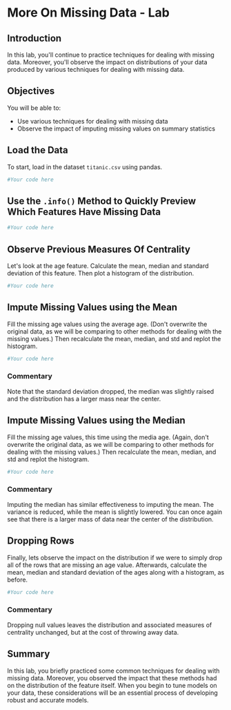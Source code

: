 
# More On Missing Data - Lab

## Introduction

In this lab, you'll continue to practice techniques for dealing with missing data. Moreover, you'll observe the impact on distributions of your data produced by various techniques for dealing with missing data.

## Objectives

You will be able to:

* Use various techniques for dealing with missing data
* Observe the impact of imputing missing values on summary statistics

## Load the Data

To start, load in the dataset `titanic.csv` using pandas.


```python
#Your code here
```

## Use the `.info()` Method to Quickly Preview Which Features Have Missing Data


```python
#Your code here
```

## Observe Previous Measures Of Centrality

Let's look at the age feature. Calculate the mean, median and standard deviation of this feature. Then plot a histogram of the distribution.


```python
#Your code here
```

## Impute Missing Values using the Mean 

Fill the missing age values using the average age. (Don't overwrite the original data, as we will be comparing to other methods for dealing with the missing values.) Then recalculate the mean, median, and std and replot the histogram.


```python
#Your code here
```

### Commentary

Note that the standard deviation dropped, the median was slightly raised and the distribution has a larger mass near the center.

## Impute Missing Values using the Median 

Fill the missing age values, this time using the media age. (Again, don't overwrite the original data, as we will be comparing to other methods for dealing with the missing values.) Then recalculate the mean, median, and std and replot the histogram.


```python
#Your code here
```

### Commentary

Imputing the median has similar effectiveness to imputing the mean. The variance is reduced, while the mean is slightly lowered. You can once again see that there is a larger mass of data near the center of the distribution.

## Dropping Rows

Finally, lets observe the impact on the distribution if we were to simply drop all of the rows that are missing an age value. Afterwards, calculate the mean, median and standard deviation of the ages along with a histogram, as before.


```python
#Your code here
```

### Commentary

Dropping null values leaves the distribution and associated measures of centrality unchanged, but at the cost of throwing away data.

## Summary

In this lab, you briefly practiced some common techniques for dealing with missing data. Moreover, you observed the impact that these methods had on the distribution of the feature itself. When you begin to tune models on your data, these considerations will be an essential process of developing robust and accurate models.
